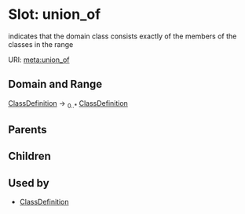
# Slot: union_of


indicates that the domain class consists exactly of the members of the classes in the range

URI: [meta:union_of](https://w3id.org/linkml/meta/union_of)


## Domain and Range

[ClassDefinition](ClassDefinition.md) ->  <sub>0..*</sub> [ClassDefinition](ClassDefinition.md)

## Parents


## Children


## Used by

 * [ClassDefinition](ClassDefinition.md)
